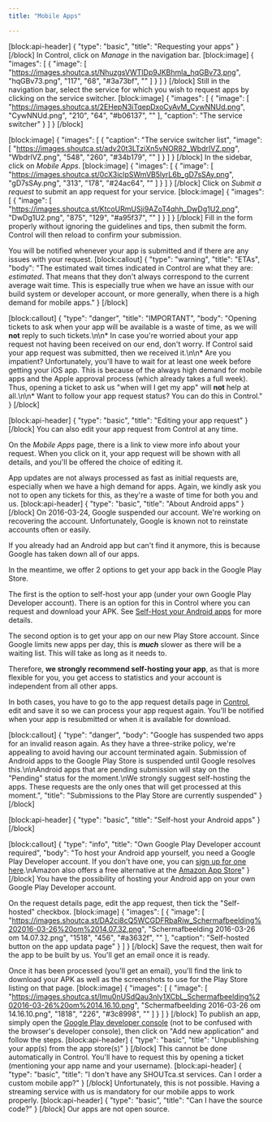 ```yaml
---
title: "Mobile Apps"

---
```

[block:api-header]
{
  "type": "basic",
  "title": "Requesting your apps"
}
[/block]
In Control, click on *Manage* in the navigation bar.
[block:image]
{
  "images": [
    {
      "image": [
        "https://images.shoutca.st/NhuzgsVWTIDp9JKBhmla_hqGBv73.png",
        "hqGBv73.png",
        "117",
        "68",
        "#3a73bf",
        ""
      ]
    }
  ]
}
[/block]
Still in the navigation bar, select the service for which you wish to request apps by clicking on the service switcher.
[block:image]
{
  "images": [
    {
      "image": [
        "https://images.shoutca.st/2EHepN3iTqepDxoCyAvM_CywNNUd.png",
        "CywNNUd.png",
        "210",
        "64",
        "#b06137",
        ""
      ],
      "caption": "The service switcher"
    }
  ]
}
[/block]

[block:image]
{
  "images": [
    {
      "caption": "The service switcher list",
      "image": [
        "https://images.shoutca.st/adv20t3LTziXn5vNOR82_WbdrIVZ.png",
        "WbdrIVZ.png",
        "548",
        "260",
        "#34b179",
        ""
      ]
    }
  ]
}
[/block]
In the sidebar, click on *Mobile Apps*.
[block:image]
{
  "images": [
    {
      "image": [
        "https://images.shoutca.st/0cX3iclpSWmVB5lyrL6b_gD7sSAy.png",
        "gD7sSAy.png",
        "313",
        "178",
        "#24ac64",
        ""
      ]
    }
  ]
}
[/block]
Click on *Submit a request* to submit an app request for your service.
[block:image]
{
  "images": [
    {
      "image": [
        "https://images.shoutca.st/KtcoURmUSji9AZoT4qhh_DwDg1U2.png",
        "DwDg1U2.png",
        "875",
        "129",
        "#a95f37",
        ""
      ]
    }
  ]
}
[/block]
Fill in the form properly without ignoring the guidelines and tips, then submit the form. Control will then reload to confirm your submission.

You will be notified whenever your app is submitted and if there are any issues with your request.
[block:callout]
{
  "type": "warning",
  "title": "ETAs",
  "body": "The estimated wait times indicated in Control are what they are: *estimated*. That means that they don't always correspond to the current average wait time. This is especially true when we have an issue with our build system or developer account, or more generally, when there is a high demand for mobile apps."
}
[/block]

[block:callout]
{
  "type": "danger",
  "title": "IMPORTANT",
  "body": "Opening tickets to ask when your app will be available is a waste of time, as we will **not** reply to such tickets.\n\n* In case you're worried about your app request not having been received on our end, don't worry. If Control said your app request was submitted, then we received it.\n\n* Are you impatient? Unfortunately, you'll have to wait for at least one week before getting your iOS app. This is because of the always high demand for mobile apps and the Apple approval process (which already takes a full week). Thus, opening a ticket to ask us \"when will I get my app\" will **not** help at all.\n\n* Want to follow your app request status? You can do this in Control."
}
[/block]

[block:api-header]
{
  "type": "basic",
  "title": "Editing your app request"
}
[/block]
You can also edit your app request from Control at any time.

On the *Mobile Apps* page, there is a link to view more info about your request. When you click on it, your app request will be shown with all details, and you'll be offered the choice of editing it.

App updates are not always processed as fast as initial requests are, especially when we have a high demand for apps. Again, we kindly ask you not to open any tickets for this, as they're a waste of time for both you and us.
[block:api-header]
{
  "type": "basic",
  "title": "About Android apps"
}
[/block]
On 2016-03-24, Google suspended our account. We're working on recovering the account. Unfortunately, Google is known not to reinstate accounts often or easily.

If you already had an Android app but can't find it anymore, this is because Google has taken down all of our apps.

In the meantime, we offer 2 options to get your app back in the Google Play Store.

The first is the option to self-host your app (under your own Google Play Developer account). There is an option for this in Control where you can request and download your APK. See [Self-Host your Android apps](#self-host-your-android-apps) for more details.

The second option is to get your app on our new Play Store account. Since Google limits new apps per day, this is ***much*** slower as there will be a waiting list. This will take as long as it needs to.

Therefore, **we strongly recommend self-hosting your app**, as that is more flexible for you, you get access to statistics and your account is independent from all other apps.

In both cases, you have to go to the app request details page in [Control](https://control.shoutca.st), edit and save it so we can process your app request again. You'll be notified when your app is resubmitted or when it is available for download.

[block:callout]
{
  "type": "danger",
  "body": "Google has suspended two apps for an invalid reason again. As they have a three-strike policy, we're appealing to avoid having our account terminated again. Submission of Android apps to the Google Play Store is suspended until Google resolves this.\n\nAndroid apps that are pending submission will stay on the \"Pending\" status for the moment.\nWe strongly suggest self-hosting the apps. These requests are the only ones that will get processed at this moment.",
  "title": "Submissions to the Play Store are currently suspended"
}
[/block]

[block:api-header]
{
  "type": "basic",
  "title": "Self-host your Android apps"
}
[/block]

[block:callout]
{
  "type": "info",
  "title": "Own Google Play Developer account required",
  "body": "To host your Android app yourself, you need a Google Play Developer account. If you don't have one, you can [sign up for one here](https://play.google.com/apps/publish/signup/).\nAmazon also offers a free alternative at the [Amazon App Store](https://developer.amazon.com/public/support/submitting-your-app)"
}
[/block]
You have the possibility of hosting your Android app on your own Google Play Developer account.

On the request details page, edit the app request, then tick the "Self-hosted" checkbox.
[block:image]
{
  "images": [
    {
      "image": [
        "https://images.shoutca.st/DA2ci8cQ5WCGDFRbaRiw_Schermafbeelding%202016-03-26%20om%2014.07.32.png",
        "Schermafbeelding 2016-03-26 om 14.07.32.png",
        "1518",
        "456",
        "#a3632f",
        ""
      ],
      "caption": "Self-hosted button on the app updata page"
    }
  ]
}
[/block]
Save the request, then wait for the app to be built by us. You'll get an email once it is ready.

Once it has been processed (you'll get an email), you'll find the link to download your APK as well as the screenshots to use for the Play Store listing on that page.
[block:image]
{
  "images": [
    {
      "image": [
        "https://images.shoutca.st/Imu0nUSdQau3nly1XCbL_Schermafbeelding%202016-03-26%20om%2014.16.10.png",
        "Schermafbeelding 2016-03-26 om 14.16.10.png",
        "1818",
        "226",
        "#3c8998",
        ""
      ]
    }
  ]
}
[/block]
To publish an app, simply open the [Google Play developer console](https://play.google.com/apps/publish/) (not to be confused with the browser's developer console), then click on "Add new application" and follow the steps.
[block:api-header]
{
  "type": "basic",
  "title": "Unpublishing your app(s) from the app store(s)"
}
[/block]
This cannot be done automatically in Control. You'll have to request this by opening a ticket (mentioning your app name and your username).
[block:api-header]
{
  "type": "basic",
  "title": "I don't have any SHOUTca.st services. Can I order a custom mobile app?"
}
[/block]
Unfortunately, this is not possible. Having a streaming service with us is mandatory for our mobile apps to work properly.
[block:api-header]
{
  "type": "basic",
  "title": "Can I have the source code?"
}
[/block]
Our apps are not open source.